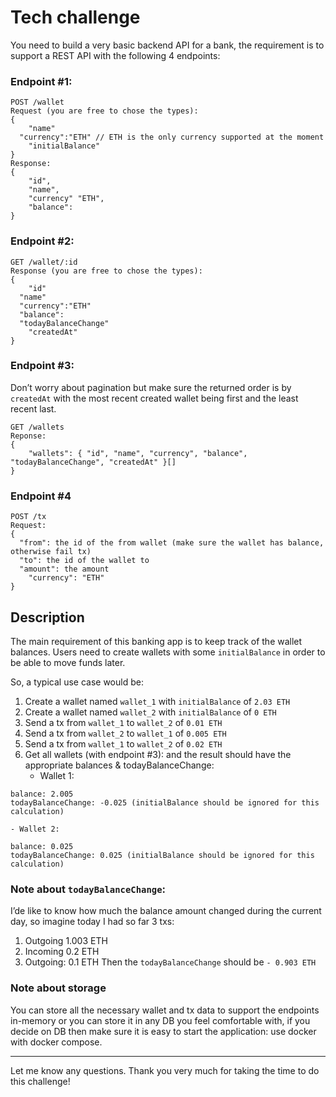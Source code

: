 # Tech challenge
You need to build a very basic backend API for a bank, the requirement is to support a REST API with the following 4 endpoints:

### Endpoint #1:
```
POST /wallet
Request (you are free to chose the types):
{ 
	"name"
  "currency":"ETH" // ETH is the only currency supported at the moment
	"initialBalance"
}
Response:
{
	"id",
 	"name",
	"currency" "ETH",
	"balance":
}
```

### Endpoint #2:
```
GET /wallet/:id
Response (you are free to chose the types):
{
	"id"
  "name"
  "currency":"ETH"
  "balance":
  "todayBalanceChange"
	"createdAt"
}
```
### Endpoint #3:
Don’t worry about pagination but make sure the returned order is by `createdAt` with the most recent created wallet being first and the least recent last.
```
GET /wallets
Reponse:
{
	"wallets": { "id", "name", "currency", "balance", "todayBalanceChange", "createdAt" }[]
}
```

### Endpoint #4
```
POST /tx
Request:
{
  "from": the id of the from wallet (make sure the wallet has balance, otherwise fail tx)
  "to": the id of the wallet to
  "amount": the amount
	"currency": "ETH"
}
```

## Description
The main requirement of this banking app is to keep track of the wallet balances. 
Users need to create wallets with some `initialBalance` in order to be able to move funds later.

So, a typical use case would be:
1. Create a wallet named `wallet_1` with `initialBalance` of `2.03 ETH`
2. Create a wallet named `wallet_2` with `initialBalance` of `0 ETH`
3. Send a tx from `wallet_1` to `wallet_2` of `0.01 ETH`
4. Send a tx from `wallet_2` to `wallet_1` of `0.005 ETH`
5. Send a tx from `wallet_1` to `wallet_2` of `0.02 ETH`
6. Get all wallets (with endpoint #3): and the result should have the appropriate balances & todayBalanceChange:
	- Wallet 1:
```
balance: 2.005
todayBalanceChange: -0.025 (initialBalance should be ignored for this calculation)
```
	- Wallet 2:
```
balance: 0.025
todayBalanceChange: 0.025 (initialBalance should be ignored for this calculation)
```

### Note about `todayBalanceChange`:
I’de like to know how much the balance amount changed during the current day, so imagine today I had so far 3 txs:
1. Outgoing 1.003 ETH
2. Incoming 0.2 ETH 
3. Outgoing: 0.1 ETH
Then the `todayBalanceChange` should be `- 0.903 ETH`

### Note about storage
You can store all the necessary wallet and tx data to support the endpoints in-memory or you can store it in any DB you feel comfortable with, if you decide on DB then make sure it is easy to start the application: use docker with docker compose.
- - - -

Let me know any questions. Thank you very much for taking the time to do this challenge!

